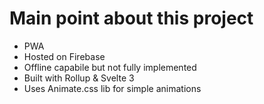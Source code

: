 # Main point about this project

- PWA
- Hosted on Firebase
- Offline capabile but not fully implemented
- Built with Rollup & Svelte 3
- Uses Animate.css lib for simple animations
